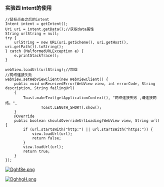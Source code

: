 ### 实验四 intent的使用

```
//鼠标点击之后的intent
Intent intent = getIntent();
Uri uri = intent.getData();//获取data属性
String urlString = null;
try {
    urlString = new URL(uri.getScheme(), uri.getHost(), uri.getPath()).toString();
} catch (MalformedURLException e) {
    e.printStackTrace();
}

webView.loadUrl(urlString);//加载
//网络连接失败
webView.setWebViewClient(new WebViewClient() {
    public void onReceivedError(WebView view, int errorCode, String description, String failingUrl)
    {
        Toast.makeText(getApplicationContext(), "网络连接失败 ,请连接网络。",
                Toast.LENGTH_SHORT).show();
    }
    @Override
    public boolean shouldOverrideUrlLoading(WebView view, String url) {
        if (url.startsWith("http:") || url.startsWith("https:")) {
            view.loadUrl(url);
            return false;
        }
        view.loadUrl(url);
        return true;
    }
});
```

[![Dghf8e.png](https://s3.ax1x.com/2020/11/30/Dghf8e.png)](https://imgchr.com/i/Dghf8e)

[![DghhgH.png](https://s3.ax1x.com/2020/11/30/DghhgH.png)](https://imgchr.com/i/DghhgH)
